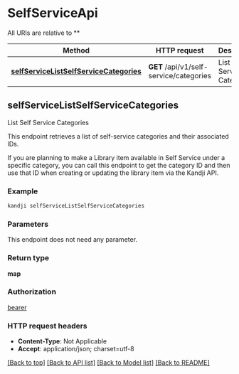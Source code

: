 # SelfServiceApi

All URIs are relative to **

Method | HTTP request | Description
------------- | ------------- | -------------
[**selfServiceListSelfServiceCategories**](SelfServiceApi.md#selfServiceListSelfServiceCategories) | **GET** /api/v1/self-service/categories | List Self Service Categories



## selfServiceListSelfServiceCategories

List Self Service Categories

<p>This endpoint retrieves a list of self-service categories and their associated IDs.</p>
<p>If you are planning to make a Library item available in Self Service under a specific category, you can call this endpoint to get the category ID and then use that ID when creating or updating the library item via the Kandji API.</p>

### Example

```bash
kandji selfServiceListSelfServiceCategories
```

### Parameters

This endpoint does not need any parameter.

### Return type

**map**

### Authorization

[bearer](../README.md#bearer)

### HTTP request headers

- **Content-Type**: Not Applicable
- **Accept**: application/json; charset=utf-8

[[Back to top]](#) [[Back to API list]](../README.md#documentation-for-api-endpoints) [[Back to Model list]](../README.md#documentation-for-models) [[Back to README]](../README.md)

